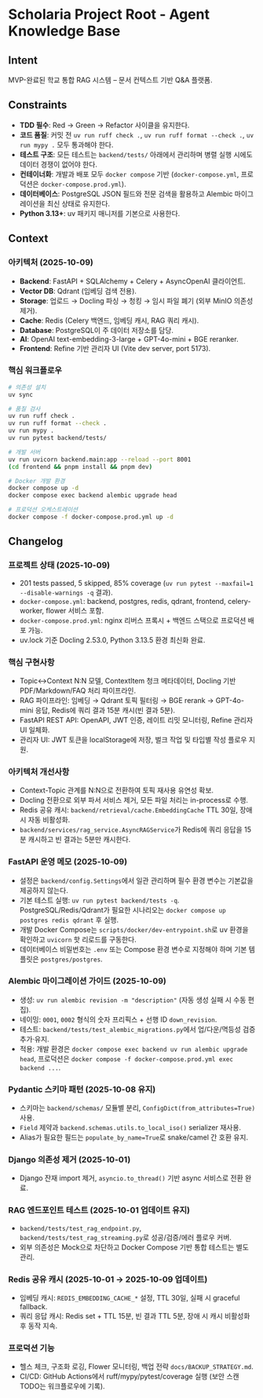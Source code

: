 # Scholaria Project Root - Agent Knowledge Base

## Intent
MVP-완료된 학교 통합 RAG 시스템 – 문서 컨텍스트 기반 Q&A 플랫폼.

## Constraints
- **TDD 필수**: Red → Green → Refactor 사이클을 유지한다.
- **코드 품질**: 커밋 전 `uv run ruff check .`, `uv run ruff format --check .`, `uv run mypy .` 모두 통과해야 한다.
- **테스트 구조**: 모든 테스트는 `backend/tests/` 아래에서 관리하며 병렬 실행 시에도 데이터 경쟁이 없어야 한다.
- **컨테이너화**: 개발과 배포 모두 `docker compose` 기반 (`docker-compose.yml`, 프로덕션은 `docker-compose.prod.yml`).
- **데이터베이스**: PostgreSQL JSON 필드와 전문 검색을 활용하고 Alembic 마이그레이션을 최신 상태로 유지한다.
- **Python 3.13+**: uv 패키지 매니저를 기본으로 사용한다.

## Context

### 아키텍처 (2025-10-09)
- **Backend**: FastAPI + SQLAlchemy + Celery + AsyncOpenAI 클라이언트.
- **Vector DB**: Qdrant (임베딩 검색 전용).
- **Storage**: 업로드 → Docling 파싱 → 청킹 → 임시 파일 폐기 (외부 MinIO 의존성 제거).
- **Cache**: Redis (Celery 백엔드, 임베딩 캐시, RAG 쿼리 캐시).
- **Database**: PostgreSQL이 주 데이터 저장소를 담당.
- **AI**: OpenAI text-embedding-3-large + GPT-4o-mini + BGE reranker.
- **Frontend**: Refine 기반 관리자 UI (Vite dev server, port 5173).

### 핵심 워크플로우
```bash
# 의존성 설치
uv sync

# 품질 검사
uv run ruff check .
uv run ruff format --check .
uv run mypy .
uv run pytest backend/tests/

# 개발 서버
uv run uvicorn backend.main:app --reload --port 8001
(cd frontend && pnpm install && pnpm dev)

# Docker 개발 환경
docker compose up -d
docker compose exec backend alembic upgrade head

# 프로덕션 오케스트레이션
docker compose -f docker-compose.prod.yml up -d
```

## Changelog

### 프로젝트 상태 (2025-10-09)
- 201 tests passed, 5 skipped, 85% coverage (`uv run pytest --maxfail=1 --disable-warnings -q` 결과).
- `docker-compose.yml`: backend, postgres, redis, qdrant, frontend, celery-worker, flower 서비스 포함.
- `docker-compose.prod.yml`: nginx 리버스 프록시 + 백엔드 스택으로 프로덕션 배포 가능.
- uv.lock 기준 Docling 2.53.0, Python 3.13.5 환경 최신화 완료.

### 핵심 구현사항
- Topic↔Context N:N 모델, ContextItem 청크 메타데이터, Docling 기반 PDF/Markdown/FAQ 처리 파이프라인.
- RAG 파이프라인: 임베딩 → Qdrant 토픽 필터링 → BGE rerank → GPT-4o-mini 응답, Redis에 쿼리 결과 15분 캐시(빈 결과 5분).
- FastAPI REST API: OpenAPI, JWT 인증, 레이트 리밋 모니터링, Refine 관리자 UI 일체화.
- 관리자 UI: JWT 토큰을 localStorage에 저장, 벌크 작업 및 타입별 작성 플로우 지원.

### 아키텍처 개선사항
- Context-Topic 관계를 N:N으로 전환하여 토픽 재사용 유연성 확보.
- Docling 전환으로 외부 파서 서비스 제거, 모든 파일 처리는 in-process로 수행.
- Redis 공유 캐시: `backend/retrieval/cache.EmbeddingCache` TTL 30일, 장애 시 자동 비활성화.
- `backend/services/rag_service.AsyncRAGService`가 Redis에 쿼리 응답을 15분 캐시하고 빈 결과는 5분만 캐시한다.

### FastAPI 운영 메모 (2025-10-09)
- 설정은 `backend/config.Settings`에서 일관 관리하며 필수 환경 변수는 기본값을 제공하지 않는다.
- 기본 테스트 실행: `uv run pytest backend/tests -q`. PostgreSQL/Redis/Qdrant가 필요한 시나리오는 `docker compose up postgres redis qdrant` 후 실행.
- 개발 Docker Compose는 `scripts/docker/dev-entrypoint.sh`로 uv 환경을 확인하고 `uvicorn` 핫 리로드를 구동한다.
- 데이터베이스 비밀번호는 `.env` 또는 Compose 환경 변수로 지정해야 하며 기본 템플릿은 `postgres/postgres`.

### Alembic 마이그레이션 가이드 (2025-10-09)
- 생성: `uv run alembic revision -m "description"` (자동 생성 실패 시 수동 편집).
- 네이밍: `0001`, `0002` 형식의 숫자 프리픽스 + 선행 ID `down_revision`.
- 테스트: `backend/tests/test_alembic_migrations.py`에서 업/다운/멱등성 검증 추가·유지.
- 적용: 개발 환경은 `docker compose exec backend uv run alembic upgrade head`, 프로덕션은 `docker compose -f docker-compose.prod.yml exec backend ...`.

### Pydantic 스키마 패턴 (2025-10-08 유지)
- 스키마는 `backend/schemas/` 모듈별 분리, `ConfigDict(from_attributes=True)` 사용.
- `Field` 제약과 `backend.schemas.utils.to_local_iso()` serializer 재사용.
- Alias가 필요한 필드는 `populate_by_name=True`로 snake/camel 간 호환 유지.

### Django 의존성 제거 (2025-10-01)
- Django 잔재 import 제거, `asyncio.to_thread()` 기반 async 서비스로 전환 완료.

### RAG 엔드포인트 테스트 (2025-10-01 업데이트 유지)
- `backend/tests/test_rag_endpoint.py`, `backend/tests/test_rag_streaming.py`로 성공/검증/에러 플로우 커버.
- 외부 의존성은 Mock으로 차단하고 Docker Compose 기반 통합 테스트는 별도 관리.

### Redis 공유 캐시 (2025-10-01 → 2025-10-09 업데이트)
- 임베딩 캐시: `REDIS_EMBEDDING_CACHE_*` 설정, TTL 30일, 실패 시 graceful fallback.
- 쿼리 응답 캐시: Redis set + TTL 15분, 빈 결과 TTL 5분, 장애 시 캐시 비활성화 후 동작 지속.

### 프로덕션 기능
- 헬스 체크, 구조화 로깅, Flower 모니터링, 백업 전략 `docs/BACKUP_STRATEGY.md`.
- CI/CD: GitHub Actions에서 ruff/mypy/pytest/coverage 실행 (보안 스캔 TODO는 워크플로우에 기록).
